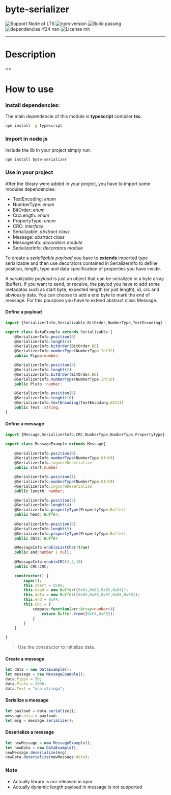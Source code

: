 # byte-serializer

![Support Node of LTS](https://img.shields.io/badge/node-LTS-brightgreen.svg?style=plastic) ![npm version](https://img.shields.io/badge/npm-5.3.0-brightgreen.svg?style=plastic) ![Build passing](https://img.shields.io/badge/build-passing-brightgreen.svg?style=plastic) ![dependencies rf24 nan](https://img.shields.io/badge/dependencies-typescript-blue.svg?style=plastic) ![License mit](https://img.shields.io/badge/license-MIT-blue.svg?style=plastic)

---

# Description
<>

# How to use

### Install dependencies:
The main dependencie of this module is **typescript** compiler **tsc**.
```sh
npm install -g typescript
```
### Import in node js
Include the lib in your project simply run:
```sh
npm install byte-serializer
```

### Use in your project

After the library were added in your project, you have to import some modules dependencies:
- TextEncoding: _enum_
- NumberType: _enum_
- BitOrder: _enum_
- CrcLength: _enum_
- PropertyType: _enum_
- CRC: _interface_
- Serializable: _abstract class_
- Message: _abstract class_
- MessageInfo: _decorators module_
- SerializerInfo: _decorators module_

To create a _serializable payload_ you have to **extends** imported type serializable and then use decorators contained in SerializerInfo to define position, length, type and data specification of properties you have inside.

A _serializable payload_ is just an object that can be serialized in a byte array (buffer). If you want to send, or receive, the paylod you have to add some metadatas such as start byte, expected length (or just length), id, crc and abviously data. You can choose to add a end byte to mark the end of message. For this pourpose you have to extend abstract class Message.

#### Define a payload
```ts
import {SerializerInfo,Serializable,BitOrder,NumberType,TextEncoding} from 'byte-serializer'

export class DataExample extends Serializable {
    @SerializerInfo.position(0)
    @SerializerInfo.lenght(4)
    @SerializerInfo.bitOrder(BitOrder.BE)
    @SerializerInfo.numberType(NumberType.Int32)
    public Pippo:number;

    @SerializerInfo.position(4)
    @SerializerInfo.lenght(2)
    @SerializerInfo.bitOrder(BitOrder.BE)
    @SerializerInfo.numberType(NumberType.Int16)
    public Pluto :number;

    @SerializerInfo.position(6)
    @SerializerInfo.lenght(10)
    @SerializerInfo.textEncoding(TextEncoding.ASCII)
    public Text :string;
}
```
#### Define a message
```ts
import {Message,SerializerInfo,CRC,NumberType,NumberType,PropertyType} from 'byte-serializer'

export class MessageExample extends Message{
 
    @SerializerInfo.position(0)
    @SerializerInfo.numberType(NumberType.UInt8)
    @SerializerInfo.ingnoreDeserialize
    public start:number

    @SerializerInfo.position(1) 
    @SerializerInfo.numberType(NumberType.UInt8)  
    @SerializerInfo.ingnoreDeserialize  
    public length: number;

    @SerializerInfo.position(2)    
    @SerializerInfo.lenght(4)
    @SerializerInfo.propertyType(PropertyType.Buffer)
    public head: Buffer;
    
    @SerializerInfo.position(6)   
    @SerializerInfo.lenght(5)
    @SerializerInfo.propertyType(PropertyType.Buffer)
    public data: Buffer

    @MessageInfo.enableLastChar(true)
    public end:number | null;
   
    @MessageInfo.enableCRC(2,2,10)
    public CRC:CRC;

    constructor() {
        super();
        this.start = 0x00;
        this.head = new Buffer([0x01,0x02,0x03,0x04]);
        this.data = new Buffer([0x05,0x06,0x07,0x08,0x09]);
        this.end = 0xFF;
        this.CRC = {
            compute:function(arr:Array<number>){
                return Buffer.from([0xFA,0xFB]);
            }
        }
    }

}
```
> Use the constructor to initialize data.
#### Create a message
```ts
let data = new DataExample();
let message = new MessageExample();
data.Pippo = 50;
data.Pluto = 2000;
data.Text = "una stringa";
```

#### Serialize a message
```ts
let payload = data.serialize();
message.data = payload:
let msg = message.serialize();
```

#### Deserialize a message
```ts
let newMessage = new MessageExample();
let newData = new DataExample();
newMessage.deserialize(msg);
newData.deserialize(newMessage.data);
```

### Note
- Actually library is nor released in npm
- Actually dynamic length payload in message is not supported